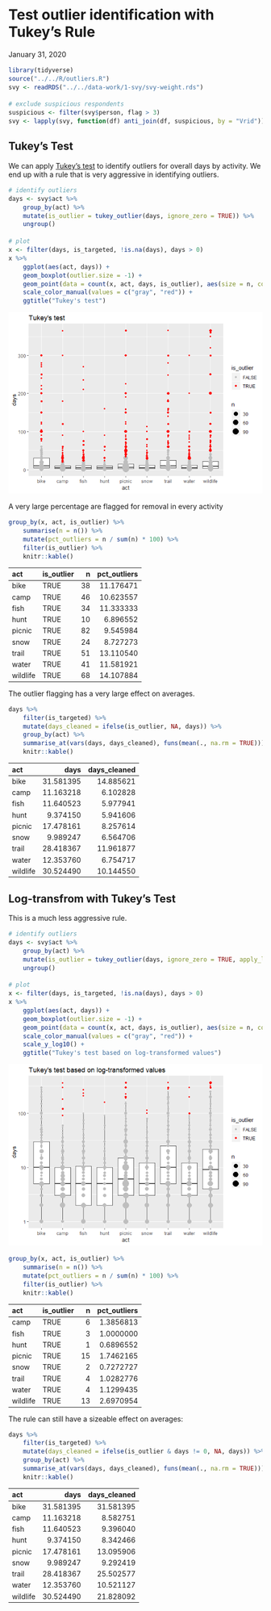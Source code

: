 Test outlier identification with Tukey’s Rule
================
January 31, 2020

``` r
library(tidyverse)
source("../../R/outliers.R")
svy <- readRDS("../../data-work/1-svy/svy-weight.rds")

# exclude suspicious respondents
suspicious <- filter(svy$person, flag > 3)
svy <- lapply(svy, function(df) anti_join(df, suspicious, by = "Vrid"))
```

## Tukey’s Test

We can apply [Tukey’s
test](https://en.wikipedia.org/wiki/Outlier#Tukey%27s_fences) to
identify outliers for overall days by activity. We end up with a rule
that is very aggressive in identifying outliers.

``` r
# identify outliers
days <- svy$act %>%
    group_by(act) %>%
    mutate(is_outlier = tukey_outlier(days, ignore_zero = TRUE)) %>%
    ungroup()

# plot
x <- filter(days, is_targeted, !is.na(days), days > 0)
x %>%
    ggplot(aes(act, days)) +
    geom_boxplot(outlier.size = -1) +
    geom_point(data = count(x, act, days, is_outlier), aes(size = n, color = is_outlier)) +
    scale_color_manual(values = c("gray", "red")) +
    ggtitle("Tukey's test")
```

![](outlier-testing_files/figure-gfm/unnamed-chunk-2-1.png)<!-- -->

A very large percentage are flagged for removal in every activity

``` r
group_by(x, act, is_outlier) %>%
    summarise(n = n()) %>%
    mutate(pct_outliers = n / sum(n) * 100) %>%
    filter(is_outlier) %>%
    knitr::kable()
```

| act      | is\_outlier |  n | pct\_outliers |
| :------- | :---------- | -: | ------------: |
| bike     | TRUE        | 38 |     11.176471 |
| camp     | TRUE        | 46 |     10.623557 |
| fish     | TRUE        | 34 |     11.333333 |
| hunt     | TRUE        | 10 |      6.896552 |
| picnic   | TRUE        | 82 |      9.545984 |
| snow     | TRUE        | 24 |      8.727273 |
| trail    | TRUE        | 51 |     13.110540 |
| water    | TRUE        | 41 |     11.581921 |
| wildlife | TRUE        | 68 |     14.107884 |

The outlier flagging has a very large effect on averages.

``` r
days %>%
    filter(is_targeted) %>%
    mutate(days_cleaned = ifelse(is_outlier, NA, days)) %>%
    group_by(act) %>%
    summarise_at(vars(days, days_cleaned), funs(mean(., na.rm = TRUE))) %>%
    knitr::kable()
```

| act      |      days | days\_cleaned |
| :------- | --------: | ------------: |
| bike     | 31.581395 |     14.885621 |
| camp     | 11.163218 |      6.102828 |
| fish     | 11.640523 |      5.977941 |
| hunt     |  9.374150 |      5.941606 |
| picnic   | 17.478161 |      8.257614 |
| snow     |  9.989247 |      6.564706 |
| trail    | 28.418367 |     11.961877 |
| water    | 12.353760 |      6.754717 |
| wildlife | 30.524490 |     10.144550 |

## Log-transfrom with Tukey’s Test

This is a much less aggressive rule.

``` r
# identify outliers
days <- svy$act %>%
    group_by(act) %>%
    mutate(is_outlier = tukey_outlier(days, ignore_zero = TRUE, apply_log = TRUE)) %>%
    ungroup()

# plot
x <- filter(days, is_targeted, !is.na(days), days > 0)
x %>%
    ggplot(aes(act, days)) +
    geom_boxplot(outlier.size = -1) +
    geom_point(data = count(x, act, days, is_outlier), aes(size = n, color = is_outlier)) +
    scale_color_manual(values = c("gray", "red")) +
    scale_y_log10() +
    ggtitle("Tukey's test based on log-transformed values")
```

![](outlier-testing_files/figure-gfm/unnamed-chunk-5-1.png)<!-- -->

``` r
group_by(x, act, is_outlier) %>%
    summarise(n = n()) %>%
    mutate(pct_outliers = n / sum(n) * 100) %>%
    filter(is_outlier) %>%
    knitr::kable()
```

| act      | is\_outlier |  n | pct\_outliers |
| :------- | :---------- | -: | ------------: |
| camp     | TRUE        |  6 |     1.3856813 |
| fish     | TRUE        |  3 |     1.0000000 |
| hunt     | TRUE        |  1 |     0.6896552 |
| picnic   | TRUE        | 15 |     1.7462165 |
| snow     | TRUE        |  2 |     0.7272727 |
| trail    | TRUE        |  4 |     1.0282776 |
| water    | TRUE        |  4 |     1.1299435 |
| wildlife | TRUE        | 13 |     2.6970954 |

The rule can still have a sizeable effect on averages:

``` r
days %>%
    filter(is_targeted) %>%
    mutate(days_cleaned = ifelse(is_outlier & days != 0, NA, days)) %>%
    group_by(act) %>%
    summarise_at(vars(days, days_cleaned), funs(mean(., na.rm = TRUE))) %>%
    knitr::kable()
```

| act      |      days | days\_cleaned |
| :------- | --------: | ------------: |
| bike     | 31.581395 |     31.581395 |
| camp     | 11.163218 |      8.582751 |
| fish     | 11.640523 |      9.396040 |
| hunt     |  9.374150 |      8.342466 |
| picnic   | 17.478161 |     13.095906 |
| snow     |  9.989247 |      9.292419 |
| trail    | 28.418367 |     25.502577 |
| water    | 12.353760 |     10.521127 |
| wildlife | 30.524490 |     21.828092 |

